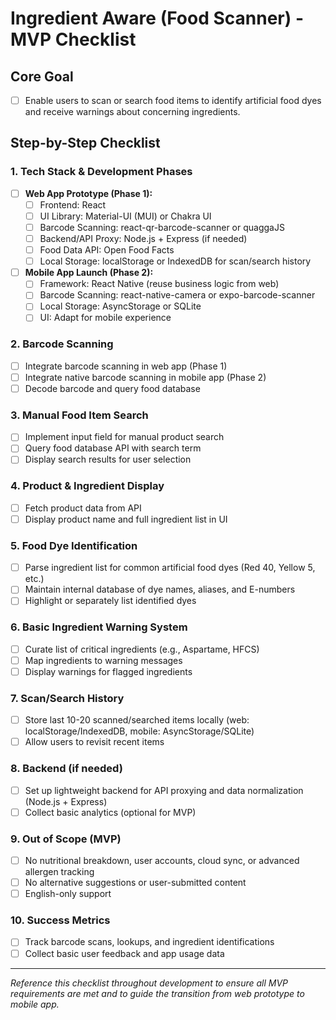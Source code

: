 # Ingredient Aware (Food Scanner) - MVP Checklist

## Core Goal
- [ ] Enable users to scan or search food items to identify artificial food dyes and receive warnings about concerning ingredients.

## Step-by-Step Checklist

### 1. Tech Stack & Development Phases
- [ ] **Web App Prototype (Phase 1):**
    - [ ] Frontend: React
    - [ ] UI Library: Material-UI (MUI) or Chakra UI
    - [ ] Barcode Scanning: react-qr-barcode-scanner or quaggaJS
    - [ ] Backend/API Proxy: Node.js + Express (if needed)
    - [ ] Food Data API: Open Food Facts
    - [ ] Local Storage: localStorage or IndexedDB for scan/search history
- [ ] **Mobile App Launch (Phase 2):**
    - [ ] Framework: React Native (reuse business logic from web)
    - [ ] Barcode Scanning: react-native-camera or expo-barcode-scanner
    - [ ] Local Storage: AsyncStorage or SQLite
    - [ ] UI: Adapt for mobile experience

### 2. Barcode Scanning
- [ ] Integrate barcode scanning in web app (Phase 1)
- [ ] Integrate native barcode scanning in mobile app (Phase 2)
- [ ] Decode barcode and query food database

### 3. Manual Food Item Search
- [ ] Implement input field for manual product search
- [ ] Query food database API with search term
- [ ] Display search results for user selection

### 4. Product & Ingredient Display
- [ ] Fetch product data from API
- [ ] Display product name and full ingredient list in UI

### 5. Food Dye Identification
- [ ] Parse ingredient list for common artificial food dyes (Red 40, Yellow 5, etc.)
- [ ] Maintain internal database of dye names, aliases, and E-numbers
- [ ] Highlight or separately list identified dyes

### 6. Basic Ingredient Warning System
- [ ] Curate list of critical ingredients (e.g., Aspartame, HFCS)
- [ ] Map ingredients to warning messages
- [ ] Display warnings for flagged ingredients

### 7. Scan/Search History
- [ ] Store last 10-20 scanned/searched items locally (web: localStorage/IndexedDB, mobile: AsyncStorage/SQLite)
- [ ] Allow users to revisit recent items

### 8. Backend (if needed)
- [ ] Set up lightweight backend for API proxying and data normalization (Node.js + Express)
- [ ] Collect basic analytics (optional for MVP)

### 9. Out of Scope (MVP)
- [ ] No nutritional breakdown, user accounts, cloud sync, or advanced allergen tracking
- [ ] No alternative suggestions or user-submitted content
- [ ] English-only support

### 10. Success Metrics
- [ ] Track barcode scans, lookups, and ingredient identifications
- [ ] Collect basic user feedback and app usage data

---

_Reference this checklist throughout development to ensure all MVP requirements are met and to guide the transition from web prototype to mobile app._ 